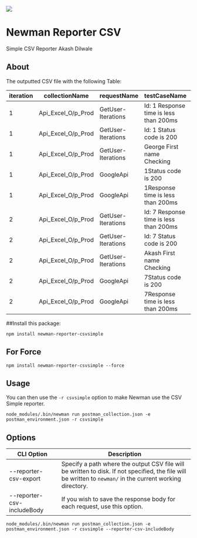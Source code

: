 <a href="https://www.postman.com/"><img src="https://assets.getpostman.com/common-share/postman-logo-horizontal-320x132.png" /></a><br />
# Newman Reporter CSV

Simple CSV Reporter Akash Dilwale
 
## About

The outputted CSV file with the following Table:

| iteration | collectionName     | requestName        | testCaseName                           | url                              | status | code | responseTime | result | assertionErrorMessage               |
| --------- | ------------------ | ------------------ | -------------------------------------- | -------------------------------- | ------ | ---- | ------------ | ------ | ----------------------------------- |
| 1         | Api_Excel_O/p_Prod | GetUser-Iterations | Id: 1 Response time is less than 200ms | https://reqres.in/api/users/1    | OK     | 200  | 781          | Fail   | expected 781 to be below 200        |
| 1         | Api_Excel_O/p_Prod | GetUser-Iterations | Id: 1 Status code is 200               | https://reqres.in/api/users/1    | OK     | 200  | 781          | Pass   |                                     |
| 1         | Api_Excel_O/p_Prod | GetUser-Iterations | George First name Checking             | https://reqres.in/api/users/1    | OK     | 200  | 781          | Pass   |                                     |
| 1         | Api_Excel_O/p_Prod | GoogleApi          | 1Status code is 200                    | https://script.google.com/       | OK     | 200  | 3075         | Pass   |                                     |
| 1         | Api_Excel_O/p_Prod | GoogleApi          | 1Response time is less than 200ms      | https://script.google.com/       | OK     | 200  | 3075         | Fail   | expected 3075 to be below 200       |
| 2         | Api_Excel_O/p_Prod | GetUser-Iterations | Id: 7 Response time is less than 200ms | https://reqres.in/api/users/7    | OK     | 200  | 156          | Pass   |                                     |
| 2         | Api_Excel_O/p_Prod | GetUser-Iterations | Id: 7 Status code is 200               | https://reqres.in/api/users/7    | OK     | 200  | 156          | Pass   |                                     |
| 2         | Api_Excel_O/p_Prod | GetUser-Iterations | Akash First name Checking              | https://reqres.in/api/users/7    | OK     | 200  | 156          | Fail   | expected 'Michael' to equal 'Akash' |
| 2         | Api_Excel_O/p_Prod | GoogleApi          | 7Status code is 200                    | https://script.google.com/       | OK     | 200  | 2446         | Pass   |                                     |
| 2         | Api_Excel_O/p_Prod | GoogleApi          | 7Response time is less than 200ms      | https://script.google.com/       | OK     | 200  | 2446         | Fail   | expected 2446 to be below 200       |


##Install this package:

```console
npm install newman-reporter-csvsimple
```
## For Force 
```console
npm install newman-reporter-csvsimple --force

```

## Usage
You can then use the `-r csvsimple` option to make Newman use the CSV Simple reporter.

```console
node_modules/.bin/newman run postman_collection.json -e postman_environment.json -r csvsimple
```

## Options

| CLI Option | Description |
| ------ | ------ |
| --reporter-csv-export <path> | Specify a path where the output CSV file will be written to disk. If not specified, the file will be written to `newman/` in the current working directory. |
| --reporter-csv-includeBody | If you wish to save the response body for each request, use this option. |

```console
node_modules/.bin/newman run postman_collection.json -e postman_environment.json -r csvsimple --reporter-csv-includeBody
```
